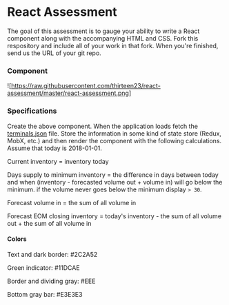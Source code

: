 # React Assessment

The goal of this assessment is to gauge your ability to write a React component along with the accompanying HTML and CSS. Fork this respository and include all of your work in that fork. When you're finished, send us the URL of your git repo.

### Component

![https://raw.githubusercontent.com/thirteen23/react-assessment/master/react-assessment.png]

### Specifications

Create the above component. When the application loads fetch the [terminals.json](terminals.json) file. Store the information in some kind of state store (Redux, MobX, etc.) and then render the component with the following calculations. Assume that today is 2018-01-01.

Current inventory = inventory today

Days supply to minimum inventory = the difference in days between today and when (inventory - forecasted volume out + volume in) will go below the minimum. if the volume never goes below the minimum display `> 30`.

Forecast volume in = the sum of all volume in

Forecast EOM closing inventory = today's inventory - the sum of all volume out + the sum of all volume in

#### Colors

Text and dark border: #2C2A52

Green indicator: #11DCAE

Border and dividing gray: #EEE

Bottom gray bar: #E3E3E3
